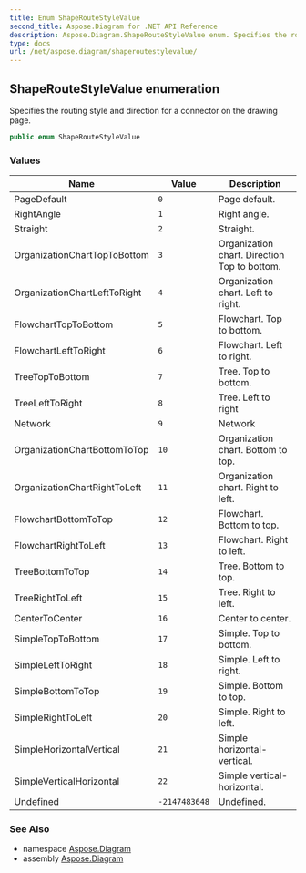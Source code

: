 ```yaml
---
title: Enum ShapeRouteStyleValue
second_title: Aspose.Diagram for .NET API Reference
description: Aspose.Diagram.ShapeRouteStyleValue enum. Specifies the routing style and direction for a connector on the drawing page
type: docs
url: /net/aspose.diagram/shaperoutestylevalue/
---
```

## ShapeRouteStyleValue enumeration

Specifies the routing style and direction for a connector on the drawing page.

```csharp
public enum ShapeRouteStyleValue
```

### Values

| Name | Value | Description |
| --- | --- | --- |
| PageDefault | `0` | Page default. |
| RightAngle | `1` | Right angle. |
| Straight | `2` | Straight. |
| OrganizationChartTopToBottom | `3` | Organization chart. Direction Top to bottom. |
| OrganizationChartLeftToRight | `4` | Organization chart. Left to right. |
| FlowchartTopToBottom | `5` | Flowchart. Top to bottom. |
| FlowchartLeftToRight | `6` | Flowchart. Left to right. |
| TreeTopToBottom | `7` | Tree. Top to bottom. |
| TreeLeftToRight | `8` | Tree. Left to right |
| Network | `9` | Network |
| OrganizationChartBottomToTop | `10` | Organization chart. Bottom to top. |
| OrganizationChartRightToLeft | `11` | Organization chart. Right to left. |
| FlowchartBottomToTop | `12` | Flowchart. Bottom to top. |
| FlowchartRightToLeft | `13` | Flowchart. Right to left. |
| TreeBottomToTop | `14` | Tree. Bottom to top. |
| TreeRightToLeft | `15` | Tree. Right to left. |
| CenterToCenter | `16` | Center to center. |
| SimpleTopToBottom | `17` | Simple. Top to bottom. |
| SimpleLeftToRight | `18` | Simple. Left to right. |
| SimpleBottomToTop | `19` | Simple. Bottom to top. |
| SimpleRightToLeft | `20` | Simple. Right to left. |
| SimpleHorizontalVertical | `21` | Simple horizontal-vertical. |
| SimpleVerticalHorizontal | `22` | Simple vertical-horizontal. |
| Undefined | `-2147483648` | Undefined. |

### See Also

* namespace [Aspose.Diagram](../../aspose.diagram/)
* assembly [Aspose.Diagram](../../)


